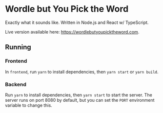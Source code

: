 # Wordle but You Pick the Word
Exactly what it sounds like. Written in Node.js and React w/ TypeScript.

Live version available here: https://wordlebutyoupicktheword.com.

## Running

### Frontend
In `frontend`, run `yarn` to install dependencies, then `yarn start` or `yarn build`.

### Backend
Run `yarn` to install dependencies, then `yarn start` to start the server. The server runs on port 8080 by default, but you can set the `PORT` environment variable to change this.
